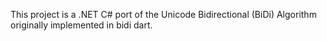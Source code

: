 This project is a .NET C# port of the Unicode Bidirectional (BiDi) Algorithm originally implemented in bidi dart.
